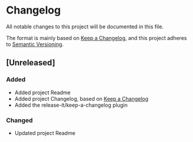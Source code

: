 # Changelog

All notable changes to this project will be documented in this file.

The format is mainly based on [Keep a Changelog](https://keepachangelog.com/en/1.0.0/),
and this project adheres to [Semantic Versioning](https://semver.org/spec/v2.0.0.html).

## [Unreleased]

### Added

- Added project Readme
- Added project Changelog, based on [Keep a Changelog](https://keepachangelog.com/en/1.0.0/)
- Added the release-it/keep-a-changelog plugin

### Changed

- Updated project Readme
